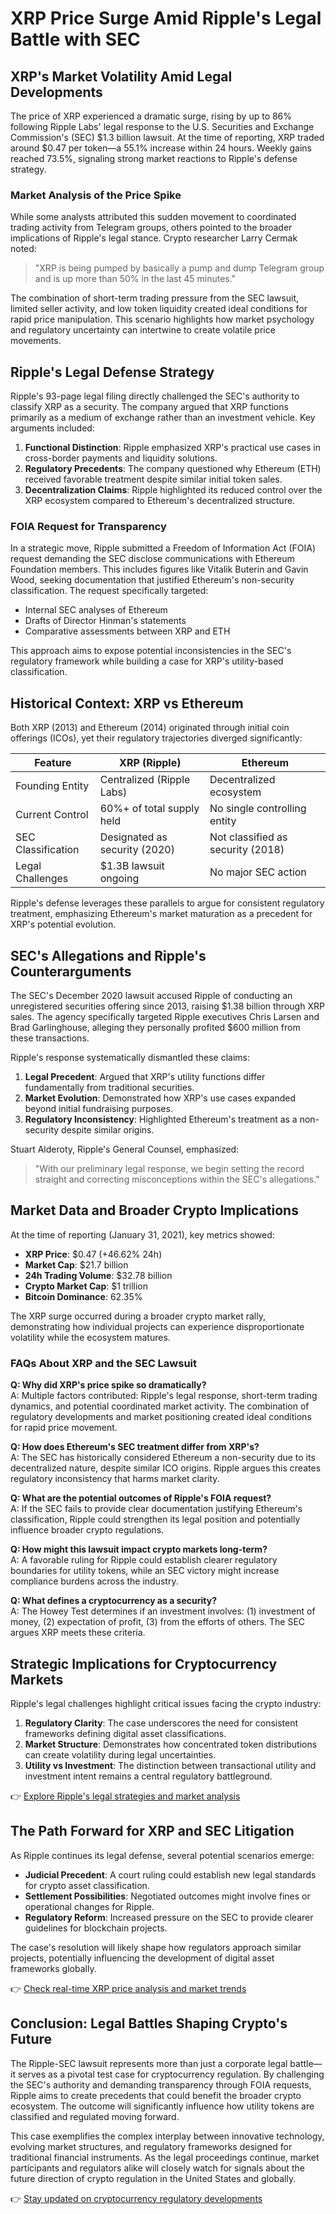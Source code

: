 # XRP Price Surge Amid Ripple's Legal Battle with SEC

## XRP's Market Volatility Amid Legal Developments

The price of XRP experienced a dramatic surge, rising by up to 86% following Ripple Labs' legal response to the U.S. Securities and Exchange Commission's (SEC) $1.3 billion lawsuit. At the time of reporting, XRP traded around $0.47 per token—a 55.1% increase within 24 hours. Weekly gains reached 73.5%, signaling strong market reactions to Ripple's defense strategy.

### Market Analysis of the Price Spike

While some analysts attributed this sudden movement to coordinated trading activity from Telegram groups, others pointed to the broader implications of Ripple's legal stance. Crypto researcher Larry Cermak noted:  
> "XRP is being pumped by basically a pump and dump Telegram group and is up more than 50% in the last 45 minutes."  

The combination of short-term trading pressure from the SEC lawsuit, limited seller activity, and low token liquidity created ideal conditions for rapid price manipulation. This scenario highlights how market psychology and regulatory uncertainty can intertwine to create volatile price movements.

## Ripple's Legal Defense Strategy

Ripple's 93-page legal filing directly challenged the SEC's authority to classify XRP as a security. The company argued that XRP functions primarily as a medium of exchange rather than an investment vehicle. Key arguments included:

1. **Functional Distinction**: Ripple emphasized XRP's practical use cases in cross-border payments and liquidity solutions.
2. **Regulatory Precedents**: The company questioned why Ethereum (ETH) received favorable treatment despite similar initial token sales.
3. **Decentralization Claims**: Ripple highlighted its reduced control over the XRP ecosystem compared to Ethereum's decentralized structure.

### FOIA Request for Transparency

In a strategic move, Ripple submitted a Freedom of Information Act (FOIA) request demanding the SEC disclose communications with Ethereum Foundation members. This includes figures like Vitalik Buterin and Gavin Wood, seeking documentation that justified Ethereum's non-security classification. The request specifically targeted:

- Internal SEC analyses of Ethereum
- Drafts of Director Hinman's statements
- Comparative assessments between XRP and ETH

This approach aims to expose potential inconsistencies in the SEC's regulatory framework while building a case for XRP's utility-based classification.

## Historical Context: XRP vs Ethereum

Both XRP (2013) and Ethereum (2014) originated through initial coin offerings (ICOs), yet their regulatory trajectories diverged significantly:

| Feature               | XRP (Ripple)                      | Ethereum                          |
|-----------------------|-----------------------------------|-----------------------------------|
| Founding Entity       | Centralized (Ripple Labs)         | Decentralized ecosystem           |
| Current Control       | 60%+ of total supply held         | No single controlling entity      |
| SEC Classification    | Designated as security (2020)     | Not classified as security (2018) |
| Legal Challenges      | $1.3B lawsuit ongoing             | No major SEC action               |

Ripple's defense leverages these parallels to argue for consistent regulatory treatment, emphasizing Ethereum's market maturation as a precedent for XRP's potential evolution.

## SEC's Allegations and Ripple's Counterarguments

The SEC's December 2020 lawsuit accused Ripple of conducting an unregistered securities offering since 2013, raising $1.38 billion through XRP sales. The agency specifically targeted Ripple executives Chris Larsen and Brad Garlinghouse, alleging they personally profited $600 million from these transactions.

Ripple's response systematically dismantled these claims:

1. **Legal Precedent**: Argued that XRP's utility functions differ fundamentally from traditional securities.
2. **Market Evolution**: Demonstrated how XRP's use cases expanded beyond initial fundraising purposes.
3. **Regulatory Inconsistency**: Highlighted Ethereum's treatment as a non-security despite similar origins.

Stuart Alderoty, Ripple's General Counsel, emphasized:  
> "With our preliminary legal response, we begin setting the record straight and correcting misconceptions within the SEC's allegations."

## Market Data and Broader Crypto Implications

At the time of reporting (January 31, 2021), key metrics showed:

- **XRP Price**: $0.47 (+46.62% 24h)
- **Market Cap**: $21.7 billion
- **24h Trading Volume**: $32.78 billion
- **Crypto Market Cap**: $1 trillion
- **Bitcoin Dominance**: 62.35%

The XRP surge occurred during a broader crypto market rally, demonstrating how individual projects can experience disproportionate volatility while the ecosystem matures.

### FAQs About XRP and the SEC Lawsuit

**Q: Why did XRP's price spike so dramatically?**  
A: Multiple factors contributed: Ripple's legal response, short-term trading dynamics, and potential coordinated market activity. The combination of regulatory developments and market positioning created ideal conditions for rapid price movement.

**Q: How does Ethereum's SEC treatment differ from XRP's?**  
A: The SEC has historically considered Ethereum a non-security due to its decentralized nature, despite similar ICO origins. Ripple argues this creates regulatory inconsistency that harms market clarity.

**Q: What are the potential outcomes of Ripple's FOIA request?**  
A: If the SEC fails to provide clear documentation justifying Ethereum's classification, Ripple could strengthen its legal position and potentially influence broader crypto regulations.

**Q: How might this lawsuit impact crypto markets long-term?**  
A: A favorable ruling for Ripple could establish clearer regulatory boundaries for utility tokens, while an SEC victory might increase compliance burdens across the industry.

**Q: What defines a cryptocurrency as a security?**  
A: The Howey Test determines if an investment involves: (1) investment of money, (2) expectation of profit, (3) from the efforts of others. The SEC argues XRP meets these criteria.

## Strategic Implications for Cryptocurrency Markets

Ripple's legal challenges highlight critical issues facing the crypto industry:

1. **Regulatory Clarity**: The case underscores the need for consistent frameworks defining digital asset classifications.
2. **Market Structure**: Demonstrates how concentrated token distributions can create volatility during legal uncertainties.
3. **Utility vs Investment**: The distinction between transactional utility and investment intent remains a central regulatory battleground.

👉 [Explore Ripple's legal strategies and market analysis](https://bit.ly/okx-bonus)

## The Path Forward for XRP and SEC Litigation

As Ripple continues its legal defense, several potential scenarios emerge:

- **Judicial Precedent**: A court ruling could establish new legal standards for crypto asset classification.
- **Settlement Possibilities**: Negotiated outcomes might involve fines or operational changes for Ripple.
- **Regulatory Reform**: Increased pressure on the SEC to provide clearer guidelines for blockchain projects.

The case's resolution will likely shape how regulators approach similar projects, potentially influencing the development of digital asset frameworks globally.

👉 [Check real-time XRP price analysis and market trends](https://bit.ly/okx-bonus)  

## Conclusion: Legal Battles Shaping Crypto's Future

The Ripple-SEC lawsuit represents more than just a corporate legal battle—it serves as a pivotal test case for cryptocurrency regulation. By challenging the SEC's authority and demanding transparency through FOIA requests, Ripple aims to create precedents that could benefit the broader crypto ecosystem. The outcome will significantly influence how utility tokens are classified and regulated moving forward.

This case exemplifies the complex interplay between innovative technology, evolving market structures, and regulatory frameworks designed for traditional financial instruments. As the legal proceedings continue, market participants and regulators alike will closely watch for signals about the future direction of crypto regulation in the United States and globally.

👉 [Stay updated on cryptocurrency regulatory developments](https://bit.ly/okx-bonus)